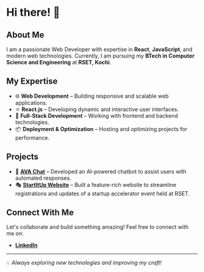 # Hi there! 👋

## About Me
I am a passionate Web Developer with expertise in **React**, **JavaScript**, and modern web technologies. Currently, I am pursuing my **BTech in Computer Science and Engineering** at **RSET, Kochi**.

## My Expertise
- 🌐 **Web Development** – Building responsive and scalable web applications.
- ⚛️ **React.js** – Developing dynamic and interactive user interfaces.
- 🚀 **Full-Stack Development** – Working with frontend and backend technologies.
- 📦 **Deployment & Optimization** – Hosting and optimizing projects for performance.

## Projects
- 🤖 [**AVA Chat**](https://ava-ai-nine.vercel.app/) – Developed an AI-powered chatbot to assist users with automated responses.
- 🎭 [**StartItUp Website**](https://start-it-up.rsetiedc.in/) – Built a feature-rich website to streamline registrations and updates of a startup accelerator event held at RSET.

## Connect With Me
Let's collaborate and build something amazing! Feel free to connect with me on:
- [**LinkedIn**](https://www.linkedin.com/in/aswin-p-nair-4688a9292/)

---
💡 *Always exploring new technologies and improving my craft!*
